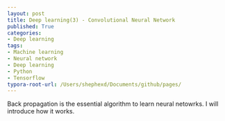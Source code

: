 ```yaml
---
layout: post
title: Deep learning(3) - Convolutional Neural Network
published: True
categories:
- Deep learning
tags:
- Machine learning
- Neural network
- Deep learning
- Python
- Tensorflow
typora-root-url: /Users/shephexd/Documents/github/pages/
---
```




Back propagation is the essential algorithm to learn neural netowrks. I will introduce how it works.



<!--more-->





